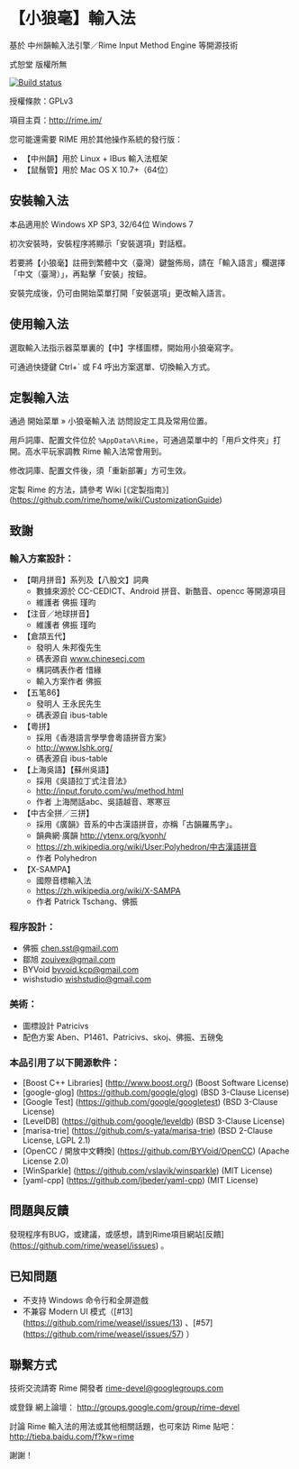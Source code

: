 ﻿【小狼毫】輸入法
================

基於 中州韻輸入法引擎／Rime Input Method Engine 等開源技術

式恕堂 版權所無

[![Build status](https://ci.appveyor.com/api/projects/status/github/rime/weasel?svg=true)](https://ci.appveyor.com/project/lotem/weasel)

授權條款：GPLv3

項目主頁：http://rime.im/

您可能還需要 RIME 用於其他操作系統的發行版：
  * 【中州韻】用於 Linux + IBus 輸入法框架
  * 【鼠鬚管】用於 Mac OS X 10.7+（64位）

安裝輸入法
----------

本品適用於 Windows XP SP3, 32/64位 Windows 7

初次安裝時，安裝程序將顯示「安裝選項」對話框。

若要將【小狼毫】註冊到繁體中文（臺灣）鍵盤佈局，請在「輸入語言」欄選擇「中文（臺灣）」，再點擊「安裝」按鈕。

安裝完成後，仍可由開始菜單打開「安裝選項」更改輸入語言。

使用輸入法
----------

選取輸入法指示器菜單裏的【中】字樣圖標，開始用小狼毫寫字。

可通過快捷鍵 Ctrl+` 或 F4 呼出方案選單、切換輸入方式。

定製輸入法
----------

通過 開始菜單 » 小狼毫輸入法 訪問設定工具及常用位置。

用戶詞庫、配置文件位於 `%AppData%\Rime`，可通過菜單中的「用戶文件夾」打開。高水平玩家調教 Rime 輸入法常會用到。

修改詞庫、配置文件後，須「重新部署」方可生效。

定製 Rime 的方法，請參考 Wiki [《定製指南》] (https://github.com/rime/home/wiki/CustomizationGuide)

致謝
----

### 輸入方案設計：
  * 【朙月拼音】系列及【八股文】詞典
    - 數據來源於 CC-CEDICT、Android 拼音、新酷音、opencc 等開源項目
    - 維護者 佛振 瑾昀
  * 【注音／地球拼音】
    - 維護者 佛振 瑾昀
  * 【倉頡五代】
    - 發明人 朱邦復先生
    - 碼表源自 www.chinesecj.com
    - 構詞碼表作者 惜緣
    - 輸入方案作者 佛振
  * 【五笔86】
    - 發明人 王永民先生
    - 碼表源自 ibus-table
  * 【粵拼】
    - 採用《香港語言學學會粵語拼音方案》
    - http://www.lshk.org/
    - 碼表源自 ibus-table
  * 【上海吳語】【蘇州吳語】
    - 採用《吳語拉丁式注音法》
    - http://input.foruto.com/wu/method.html
    - 作者 上海閒話abc、吳語越音、寒寒豆
  * 【中古全拼／三拼】
    - 採用《廣韻》音系的中古漢語拼音，亦稱「古韻羅馬字」。
    - 韻典網·廣韻 http://ytenx.org/kyonh/
    - https://zh.wikipedia.org/wiki/User:Polyhedron/中古漢語拼音
    - 作者 Polyhedron
  * 【X-SAMPA】
    - 國際音標輸入法
    - https://zh.wikipedia.org/wiki/X-SAMPA
    - 作者 Patrick Tschang、佛振

### 程序設計：
  * 佛振 <chen.sst@gmail.com>
  * 鄒旭 <zouivex@gmail.com>
  * BYVoid <byvoid.kcp@gmail.com>
  * wishstudio <wishstudio@gmail.com>

### 美術：
  * 圖標設計 Patricivs
  * 配色方案 Aben、P1461、Patricivs、skoj、佛振、五磅兔

### 本品引用了以下開源軟件：
  * [Boost C++ Libraries] (http://www.boost.org/) (Boost Software License)
  * [google-glog] (https://github.com/google/glog) (BSD 3-Clause License)
  * [Google Test] (https://github.com/google/googletest) (BSD 3-Clause License)
  * [LevelDB] (https://github.com/google/leveldb) (BSD 3-Clause License)
  * [marisa-trie] (https://github.com/s-yata/marisa-trie) (BSD 2-Clause License, LGPL 2.1)
  * [OpenCC / 開放中文轉換] (https://github.com/BYVoid/OpenCC) (Apache License 2.0)
  * [WinSparkle] (https://github.com/vslavik/winsparkle) (MIT License)
  * [yaml-cpp] (https://github.com/jbeder/yaml-cpp) (MIT License)

問題與反饋
----------

發現程序有BUG，或建議，或感想，請到Rime項目網站[反饋] (https://github.com/rime/weasel/issues) 。

已知問題
--------

  * 不支持 Windows 命令行和全屏遊戲
  * 不兼容 Modern UI 模式（[#13] (https://github.com/rime/weasel/issues/13) 、[#57] (https://github.com/rime/weasel/issues/57) ）

聯繫方式
--------

技術交流請寄 Rime 開發者 <rime-devel@googlegroups.com>

或登錄 網上論壇：
http://groups.google.com/group/rime-devel

討論 Rime 輸入法的用法或其他相關話題，也可來訪 Rime 貼吧：
http://tieba.baidu.com/f?kw=rime

謝謝！
